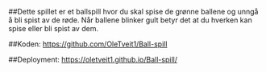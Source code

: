 ##Dette spillet er et ballspill hvor du skal spise de grønne ballene og unngå å bli spist av de røde. Når ballene blinker gult betyr det at du hverken kan spise eller bli spist av dem.


##Koden:
https://github.com/OleTveit1/Ball-spill


##Deployment:
https://oletveit1.github.io/Ball-spill/



